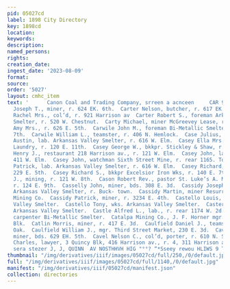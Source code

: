 ```yaml
---
pid: 05027cd
label: 1898 City Directory
key: 1898cd
location: 
keywords: 
description: 
named_persons: 
rights: 
creation_date: 
ingest_date: '2023-08-09'
format: 
source: 
order: '5027'
layout: cmhc_item
text: '      Canon Coal and Trading Company, srreen a acnceen     CAR 93 CAV     Carter
  Joseph T., miner, r. 624 EK. 6th.  Carter Nelson, butcher, r. 617 EK. 7th.  Carter
  Rachel Mrs., col’d, r. 921 Harrison av  Carter Robert S., foreman Arkansas Valley
  Smelter, r. 520 W. Chestnut.  Carty Michael, miner McGreevey Lease, r. 800 E. 7th  Carwile
  Amy Mrs., r. 626 E. 5th.  Carwile John M., foreman Bi-Metallic Smelter, r. 142 W.
  7th.  Carwile William L., teamster, r. 406 N. Hemlock.  Case Julius, r. 219 W. Chestnut.  Casey
  Austin, lab. Arkansas Valley Smelter, r. 616 W. Elm.  Casey Ella Mrs. wks. City
  Laundry, r. 120 E. 11th.  Casey George W., bkkpr. Stickley & Shaw, r. 229 EH. 5th.  Casey
  Henry J., restaurant 218 Harrison av., r. 121 W. Elm.  Casey John, lab., city, r.
  411 W. Elm.  Casey John, watchman Sixth Street Mine, r. rear 1165. Toledo av.  Casey
  Patrick, lab. Arkansas Valley Smelter, r. 616 W. Elm.  Casey Richard, miner, r.
  229 E. 5th.  Casey Richard S., bkkpr Excelsior Iron Wks, r. 140 E. 7th.  Cash Thomas
  J., mining, r. 121 W. 8th.  Cason Robert Rev., pastor St. Luke’s A. M. E. Church,
  r. 124 E. 9th.  Casselly John, miner, bds. 308 E. 3d.  Cassidy Joseph J., feeder
  Arkansas Valley Smelter, r. Buck- town.  Cassidy Martin, miner Resurrection Gold
  Mining Co.  Cassidy Patrick, miner, r. 3234 E. 4th.  Castello Louis, wks. Arkansas
  Valley Smelter.  Castello Tony, wks. Arkansas Valley Smelter.  Caster Tony, wks.
  Arkansas Valley Smelter.  Castle Alfred L., lab., r. rear 1174 W. 2d.  Castle H.,
  carpenter Bi-Metallic Smelter.  Catalpa Mining Co., J. F. Horner mgr., 20-21 Boston
  Blk.  Catlin Morris, miner, r. 417 E. 3d.  Caulfield Daniel J., teamster, r. 128
  Oak.  Caulfield William J., mgr. Third Street Market, 230 E. 3d.  Cavanaugh Timothy,
  miner, bds. 629 EH. 5th.  Cavel Nelson C., col’d, porter, r. 610 N. Spruce.  Cavender
  Charles, lawyer, 3 Quincy Blk, 416 Harrison av., r. 4, 311 Harrison av.  HOUSE PAINTING,
  sera stezer J, J, QUINN  AV NOSTHHVH HIG "°°? “*Sseey rewou HLIWS 9 T1IMOd '
thumbnail: "/img/derivatives/iiif/images/05027cd/full/250,/0/default.jpg"
full: "/img/derivatives/iiif/images/05027cd/full/1140,/0/default.jpg"
manifest: "/img/derivatives/iiif/05027cd/manifest.json"
collection: directories
---
```

